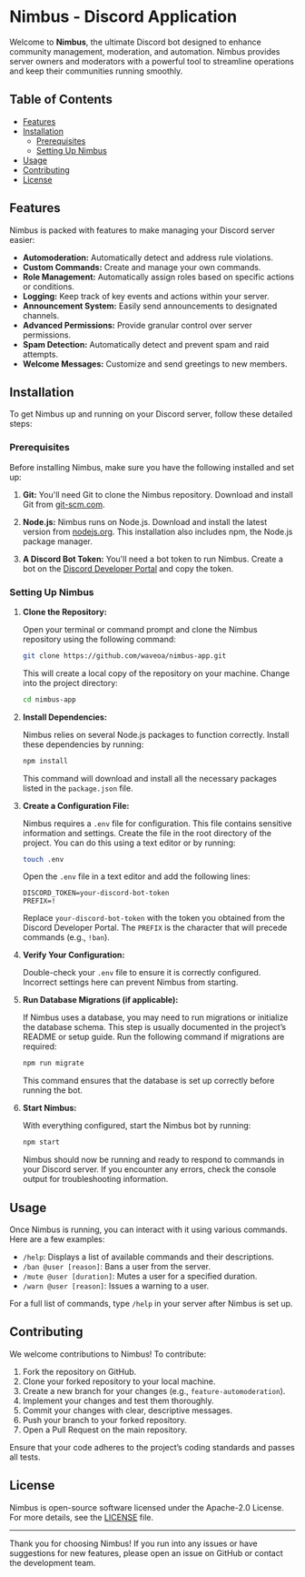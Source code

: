 # Nimbus - Discord Application

Welcome to **Nimbus**, the ultimate Discord bot designed to enhance community management, moderation, and automation. Nimbus provides server owners and moderators with a powerful tool to streamline operations and keep their communities running smoothly.

## Table of Contents

- [Features](#features)
- [Installation](#installation)
  - [Prerequisites](#prerequisites)
  - [Setting Up Nimbus](#setting-up-nimbus)
- [Usage](#usage)
- [Contributing](#contributing)
- [License](#license)

## Features

Nimbus is packed with features to make managing your Discord server easier:

- **Automoderation:** Automatically detect and address rule violations.
- **Custom Commands:** Create and manage your own commands.
- **Role Management:** Automatically assign roles based on specific actions or conditions.
- **Logging:** Keep track of key events and actions within your server.
- **Announcement System:** Easily send announcements to designated channels.
- **Advanced Permissions:** Provide granular control over server permissions.
- **Spam Detection:** Automatically detect and prevent spam and raid attempts.
- **Welcome Messages:** Customize and send greetings to new members.

## Installation

To get Nimbus up and running on your Discord server, follow these detailed steps:

### Prerequisites

Before installing Nimbus, make sure you have the following installed and set up:

1. **Git:** You'll need Git to clone the Nimbus repository. Download and install Git from [git-scm.com](https://git-scm.com/).

2. **Node.js:** Nimbus runs on Node.js. Download and install the latest version from [nodejs.org](https://nodejs.org/). This installation also includes npm, the Node.js package manager.

3. **A Discord Bot Token:** You'll need a bot token to run Nimbus. Create a bot on the [Discord Developer Portal](https://discord.com/developers/applications) and copy the token.

### Setting Up Nimbus

1. **Clone the Repository:**

   Open your terminal or command prompt and clone the Nimbus repository using the following command:

   ```bash
   git clone https://github.com/waveoa/nimbus-app.git
   ```

   This will create a local copy of the repository on your machine. Change into the project directory:

   ```bash
   cd nimbus-app
   ```

2. **Install Dependencies:**

   Nimbus relies on several Node.js packages to function correctly. Install these dependencies by running:

   ```bash
   npm install
   ```

   This command will download and install all the necessary packages listed in the `package.json` file.

3. **Create a Configuration File:**

   Nimbus requires a `.env` file for configuration. This file contains sensitive information and settings. Create the file in the root directory of the project. You can do this using a text editor or by running:

   ```bash
   touch .env
   ```

   Open the `.env` file in a text editor and add the following lines:

   ```plaintext
   DISCORD_TOKEN=your-discord-bot-token
   PREFIX=!
   ```

   Replace `your-discord-bot-token` with the token you obtained from the Discord Developer Portal. The `PREFIX` is the character that will precede commands (e.g., `!ban`).

4. **Verify Your Configuration:**

   Double-check your `.env` file to ensure it is correctly configured. Incorrect settings here can prevent Nimbus from starting.

5. **Run Database Migrations (if applicable):**

   If Nimbus uses a database, you may need to run migrations or initialize the database schema. This step is usually documented in the project’s README or setup guide. Run the following command if migrations are required:

   ```bash
   npm run migrate
   ```

   This command ensures that the database is set up correctly before running the bot.

6. **Start Nimbus:**

   With everything configured, start the Nimbus bot by running:

   ```bash
   npm start
   ```

   Nimbus should now be running and ready to respond to commands in your Discord server. If you encounter any errors, check the console output for troubleshooting information.

## Usage

Once Nimbus is running, you can interact with it using various commands. Here are a few examples:

- `/help`: Displays a list of available commands and their descriptions.
- `/ban @user [reason]`: Bans a user from the server.
- `/mute @user [duration]`: Mutes a user for a specified duration.
- `/warn @user [reason]`: Issues a warning to a user.

For a full list of commands, type `/help` in your server after Nimbus is set up.

## Contributing

We welcome contributions to Nimbus! To contribute:

1. Fork the repository on GitHub.
2. Clone your forked repository to your local machine.
3. Create a new branch for your changes (e.g., `feature-automoderation`).
4. Implement your changes and test them thoroughly.
5. Commit your changes with clear, descriptive messages.
6. Push your branch to your forked repository.
7. Open a Pull Request on the main repository.

Ensure that your code adheres to the project’s coding standards and passes all tests.

## License

Nimbus is open-source software licensed under the Apache-2.0 License. For more details, see the [LICENSE](LICENSE.md) file.

---

Thank you for choosing Nimbus! If you run into any issues or have suggestions for new features, please open an issue on GitHub or contact the development team.
